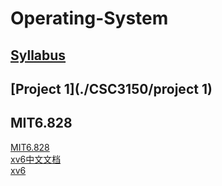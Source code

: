 # Operating-System
## [Syllabus](http://www.cs.nthu.edu.tw/~ychung/syllabus/CSC3150-2023-Fall.htm)
## [Project 1](./CSC3150/project 1)

## MIT6.828
[MIT6.828](https://pdos.csail.mit.edu/6.828/2018/schedule.html)  
[xv6中文文档](https://th0ar.gitbooks.io/xv6-chinese/content/)  
[xv6](https://pdos.csail.mit.edu/6.828/2018/xv6/book-rev11.pdf)  

